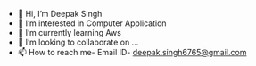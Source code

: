 - 👋 Hi, I’m Deepak Singh
- 👀 I’m interested in Computer Application
- 🌱 I’m currently learning Aws
- 💞️ I’m looking to collaborate on ...
- 📫 How to reach me- Email ID- deepak.singh6765@gmail.com

<!---
deepakjob/deepakjob is a ✨ special ✨ repository because its `README.md` (this file) appears on your GitHub profile.
You can click the Preview link to take a look at your changes.
--->
